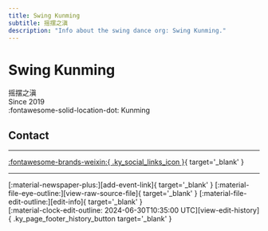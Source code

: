 ```yaml
---
title: Swing Kunming
subtitle: 摇摆之滇
description: "Info about the swing dance org: Swing Kunming."
---
```


# Swing Kunming

摇摆之滇  
Since 2019  
:fontawesome-solid-location-dot: Kunming  


## Contact


---

 [:fontawesome-brands-weixin:{ .ky_social_links_icon }](# "SwingKunming摇摆之滇"){ target='_blank' }

---

<div class="ky_page_footer" markdown>
<div class="ky_page_footer_trailing" markdown="span">
[:material-newspaper-plus:][add-event-link]{ target='_blank' }
[:material-file-eye-outline:][view-raw-source-file]{ target='_blank' }
[:material-file-edit-outline:][edit-info]{ target='_blank' }
</div>
<div class="ky_page_footer_leading" markdown="span">
[:material-clock-edit-outline: 2024-06-30T10:35:00 UTC][view-edit-history]{ .ky_page_footer_history_button target='_blank' }
</div>
</div>

[add-event-link]: https://github.com/swingdance/events/issues/new?assignees=&labels=add+event&projects=&template=02-add_entity.yml&title=%5Bcn%5D%20%3CName%3E&region=cn&province=Yunnan&city=Kunming&org_id=swing-kun-ming "Add Event"
[view-raw-source-file]: https://github.com/swingdance/orgs/blob/main/cn/swing-kun-ming.json "View Raw Source File"
[edit-info]: https://github.com/swingdance/orgs/issues/new?assignees=&labels=update+org&projects=&template=03-update_entity.yml&title=%5Bcn%5D%20Swing%20Kunming&region=cn&id=swing-kun-ming&name=Swing%20Kunming "Edit Info"

[view-edit-history]: https://github.com/swingdance/orgs/commits/main/cn/swing-kun-ming.json "View Edit History"
